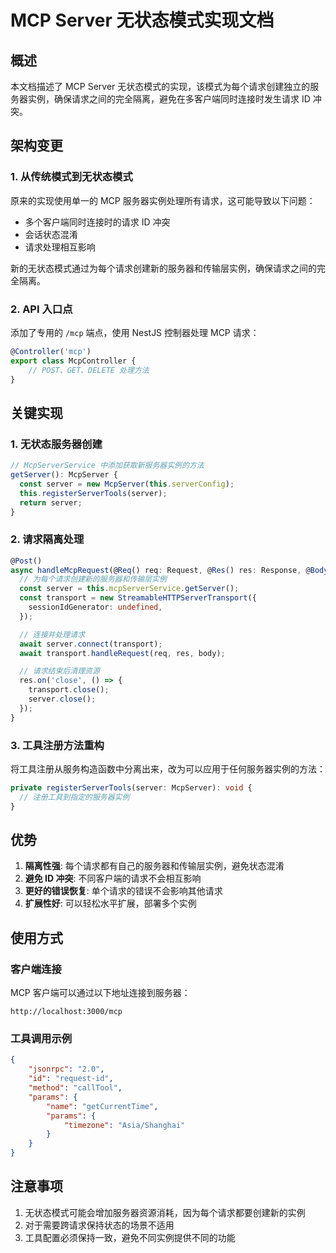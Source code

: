 # MCP Server 无状态模式实现文档

## 概述

本文档描述了 MCP Server 无状态模式的实现，该模式为每个请求创建独立的服务器实例，确保请求之间的完全隔离，避免在多客户端同时连接时发生请求 ID 冲突。

## 架构变更

### 1. 从传统模式到无状态模式

原来的实现使用单一的 MCP 服务器实例处理所有请求，这可能导致以下问题：

- 多个客户端同时连接时的请求 ID 冲突
- 会话状态混淆
- 请求处理相互影响

新的无状态模式通过为每个请求创建新的服务器和传输层实例，确保请求之间的完全隔离。

### 2. API 入口点

添加了专用的 `/mcp` 端点，使用 NestJS 控制器处理 MCP 请求：

```typescript
@Controller('mcp')
export class McpController {
	// POST、GET、DELETE 处理方法
}
```

## 关键实现

### 1. 无状态服务器创建

```typescript
// McpServerService 中添加获取新服务器实例的方法
getServer(): McpServer {
  const server = new McpServer(this.serverConfig);
  this.registerServerTools(server);
  return server;
}
```

### 2. 请求隔离处理

```typescript
@Post()
async handleMcpRequest(@Req() req: Request, @Res() res: Response, @Body() body: any) {
  // 为每个请求创建新的服务器和传输层实例
  const server = this.mcpServerService.getServer();
  const transport = new StreamableHTTPServerTransport({
    sessionIdGenerator: undefined,
  });

  // 连接并处理请求
  await server.connect(transport);
  await transport.handleRequest(req, res, body);

  // 请求结束后清理资源
  res.on('close', () => {
    transport.close();
    server.close();
  });
}
```

### 3. 工具注册方法重构

将工具注册从服务构造函数中分离出来，改为可以应用于任何服务器实例的方法：

```typescript
private registerServerTools(server: McpServer): void {
  // 注册工具到指定的服务器实例
}
```

## 优势

1. **隔离性强**: 每个请求都有自己的服务器和传输层实例，避免状态混淆
2. **避免 ID 冲突**: 不同客户端的请求不会相互影响
3. **更好的错误恢复**: 单个请求的错误不会影响其他请求
4. **扩展性好**: 可以轻松水平扩展，部署多个实例

## 使用方式

### 客户端连接

MCP 客户端可以通过以下地址连接到服务器：

```
http://localhost:3000/mcp
```

### 工具调用示例

```json
{
	"jsonrpc": "2.0",
	"id": "request-id",
	"method": "callTool",
	"params": {
		"name": "getCurrentTime",
		"params": {
			"timezone": "Asia/Shanghai"
		}
	}
}
```

## 注意事项

1. 无状态模式可能会增加服务器资源消耗，因为每个请求都要创建新的实例
2. 对于需要跨请求保持状态的场景不适用
3. 工具配置必须保持一致，避免不同实例提供不同的功能
